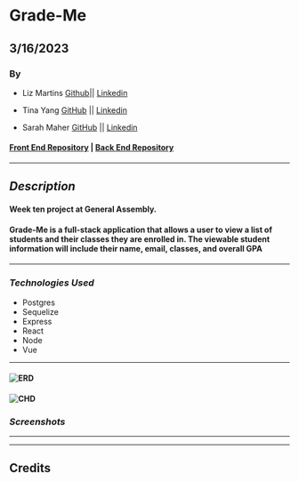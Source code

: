 # Grade-Me

## **3/16/2023**

### By

- Liz Martins [Github](https://github.com/martinsliz)|| [Linkedin](https://www.linkedin.com/in/elizmartins/)

- Tina Yang [GitHub](https://github.com/tinayang15) || [Linkedin](https://www.linkedin.com/in/yang-tina/)

- Sarah Maher [GitHub](https://github.com/mahers12) || [Linkedin](https://www.linkedin.com/in/sarah-maher-8a6865255/)

#### [Front End Repository](https://github.com/martinsliz/Grade-Me) | [Back End Repository ](https://github.com/martinsliz/Grade-Me-API)

---

## **_Description_**

#### Week ten project at General Assembly.

#### Grade-Me is a full-stack application that allows a user to view a list of students and their classes they are enrolled in. The viewable student information will include their name, email, classes, and overall GPA

####

---

### **_*Technologies Used*_**

- Postgres
- Sequelize
- Express
- React
- Node
- Vue

---

#### ![ERD](https://i.imgur.com/ttIYSwI.png)

#### ![CHD](https://i.imgur.com/gdECF6S.png)

### **_Screenshots_**

---

---

## **Credits**

